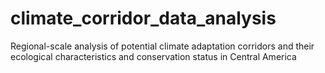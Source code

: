 # climate_corridor_data_analysis
Regional-scale analysis of potential climate adaptation corridors and their ecological characteristics and conservation status in Central America
